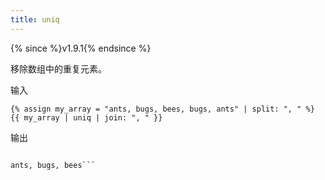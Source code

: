 ```yaml
---
title: uniq
---
```


{% since %}v1.9.1{% endsince %}

移除数组中的重复元素。

输入
```liquid
{% assign my_array = "ants, bugs, bees, bugs, ants" | split: ", " %}
{{ my_array | uniq | join: ", " }}
```

输出
```text

ants, bugs, bees```
